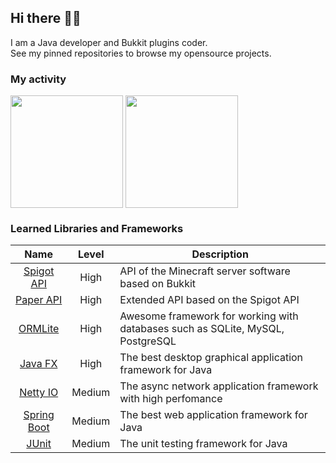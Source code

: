 ## Hi there 👋🏻

I am a Java developer and Bukkit plugins coder.<br>
See my pinned repositories to browse my opensource projects.

### My activity
<div>  
  <img align="center" height="180em" src="https://github-readme-stats.vercel.app/api?username=soknight&show_icons=true&hide_border=true&theme=material-palenight&include_all_commits=true&count_private=true"/>
  <img align="center" height="180em" src="https://github-readme-stats.vercel.app/api/top-langs/?username=SoKnight&hide_border=true&theme=material-palenight&langs_count=5"/>
</div>

### Learned Libraries and Frameworks
| Name | Level | Description |
|:---:|:---:|---|
| [Spigot API](https://hub.spigotmc.org/javadocs/spigot/index.html) | High | API of the Minecraft server software based on Bukkit |
| [Paper API](https://papermc.io/javadocs/paper/1.17/index.html) | High | Extended API based on the Spigot API |
| [ORMLite](https://ormlite.com/) | High | Awesome framework for working with databases such as SQLite, MySQL, PostgreSQL |
| [Java FX](https://openjfx.io/) | High | The best desktop graphical application framework for Java |
| [Netty IO](https://netty.io/) | Medium | The async network application framework with high perfomance |
| [Spring Boot](https://spring.io/projects/spring-boot) | Medium | The best web application framework for Java |
| [JUnit](https://junit.org/junit5/) | Medium | The unit testing framework for Java |
